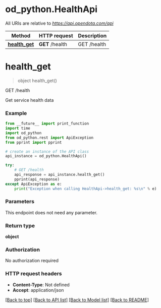 # od_python.HealthApi

All URIs are relative to *https://api.opendota.com/api*

Method | HTTP request | Description
------------- | ------------- | -------------
[**health_get**](HealthApi.md#health_get) | **GET** /health | GET /health


# **health_get**
> object health_get()

GET /health

Get service health data

### Example 
```python
from __future__ import print_function
import time
import od_python
from od_python.rest import ApiException
from pprint import pprint

# create an instance of the API class
api_instance = od_python.HealthApi()

try: 
    # GET /health
    api_response = api_instance.health_get()
    pprint(api_response)
except ApiException as e:
    print("Exception when calling HealthApi->health_get: %s\n" % e)
```

### Parameters
This endpoint does not need any parameter.

### Return type

**object**

### Authorization

No authorization required

### HTTP request headers

 - **Content-Type**: Not defined
 - **Accept**: application/json

[[Back to top]](#) [[Back to API list]](../README.md#documentation-for-api-endpoints) [[Back to Model list]](../README.md#documentation-for-models) [[Back to README]](../README.md)

